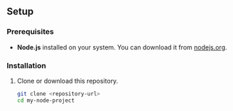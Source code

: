 
## Setup

### Prerequisites

- **Node.js** installed on your system. You can download it from [nodejs.org](https://nodejs.org/).

### Installation

1. Clone or download this repository.
   
   ```bash
   git clone <repository-url>
   cd my-node-project
